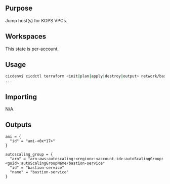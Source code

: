 ## Purpose
Jump host(s) for KOPS VPCs.

## Workspaces
This state is per-account.

## Usage
```bash
cicdenv$ cicdctl terraform <init|plan|apply|destroy|output> network/bastion:${WORKSPACE}
...
```

## Importing
N/A.

## Outputs
```hcl
ami = {
  "id" = "ami-<0x*17>"
}

autoscaling_group = {
  "arn" = "arn:aws:autoscaling:<region>:<account-id>:autoScalingGroup:<guid>:autoScalingGroupName/bastion-service"
  "id" = "bastion-service"
  "name" = "bastion-service"
}
```
